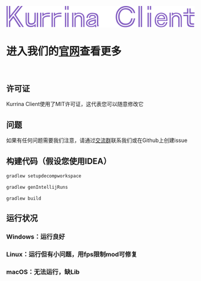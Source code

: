 <p align="center">
  <img src="/.github/assets/KurrinaLogo.png" alt="Kurrina Client" title="KurrinaClient">
</p>


# 进入我们的[官网](https://kuelteam.github.io/)查看更多
<br>

## 许可证
Kurrina Client使用了MIT许可证，这代表您可以随意修改它

## 问题
如果有任何问题需要我们注意，请通过[交流群](https://qm.qq.com/cgi-bin/qm/qr?k=TeRXozTGL4-x_PHQvOSu-1jfVm7M5Wo7&jump_from=webapi&authKey=kdS3k/8SiWLvnUVo139EyK37SO/eM8RS0jk8JOwqeqnOcPXQdwLYSHRfgK04o68d)联系我们或在Github上创建issue

## 构建代码（假设您使用IDEA）
```
gradlew setupdecompworkspace
```
```
gradlew genIntellijRuns
```
```
gradlew build
```

## 运行状况
### Windows：运行良好
### Linux：运行但有小问题，用fps限制mod可修复
### macOS：无法运行，缺Lib

